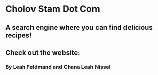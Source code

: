 # Cholov Stam Dot Com
## A search engine where you can find delicious recipes!
## Check out the website:

### By Leah Feldmand and Chana Leah Nissel
